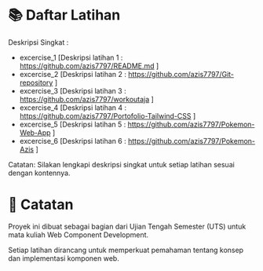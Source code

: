 # 📚 Daftar Latihan
  Deskripsi Singkat :
* excercise_1	[Deskripsi latihan 1 : https://github.com/azis7797/README.md ]
* excercise_2	[Deskripsi latihan 2 : https://github.com/azis7797/Git-repository ]
* excercise_3	[Deskripsi latihan 3 : https://github.com/azis7797/workoutaja ]
* excercise_4	[Deskripsi latihan 4 : https://github.com/azis7797/Portofolio-Tailwind-CSS ]
* excercise_5	[Deskripsi latihan 5 : https://github.com/azis7797/Pokemon-Web-App ]
* excercise_6	[Deskripsi latihan 6 : https://github.com/azis7797/Pokemon-Azis ]

Catatan: Silakan lengkapi deskripsi singkat untuk setiap latihan sesuai dengan kontennya.

# 📌 Catatan
Proyek ini dibuat sebagai bagian dari Ujian Tengah Semester (UTS) untuk mata kuliah Web Component Development.

Setiap latihan dirancang untuk memperkuat pemahaman tentang konsep dan implementasi komponen web.
